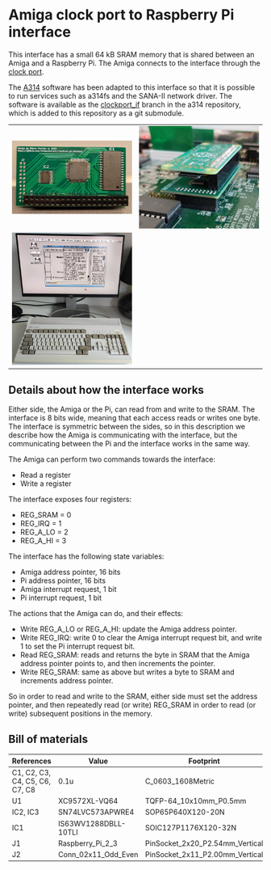 # Amiga clock port to Raspberry Pi interface

This interface has a small 64 kB SRAM memory that is shared between an Amiga and a Raspberry Pi.
The Amiga connects to the interface through the [clock port](https://en.wikipedia.org/wiki/Clock_port).

The [A314](https://github.com/niklasekstrom/a314) software has been adapted to this interface so that it is possible to run services such as a314fs and the SANA-II network driver.
The software is available as the [clockport_if](https://github.com/niklasekstrom/a314/tree/clockport_if) branch in the a314 repository, which is added to this repository as a git submodule.

|         |            |
| ------------- |---------------|
| ![PCB](Docs/soldered_board.jpg?raw=true)      | ![Installed with Pi 3A](Docs/installed_pi_zero_2w.jpg?raw=true) |
| ![PCB](Docs/amirc.jpg?raw=true)      | |

## Details about how the interface works

Either side, the Amiga or the Pi, can read from and write to the SRAM.
The interface is 8 bits wide, meaning that each access reads or writes one byte.
The interface is symmetric between the sides, so in this description we describe how the Amiga is communicating with the interface, but the communicating between the Pi and the interface works in the same way.

The Amiga can perform two commands towards the interface:

- Read a register
- Write a register

The interface exposes four registers:

- REG_SRAM = 0
- REG_IRQ = 1
- REG_A_LO = 2
- REG_A_HI = 3

The interface has the following state variables:

- Amiga address pointer, 16 bits
- Pi address pointer, 16 bits
- Amiga interrupt request, 1 bit
- Pi interrupt request, 1 bit

The actions that the Amiga can do, and their effects:

- Write REG_A_LO or REG_A_HI: update the Amiga address pointer.
- Write REG_IRQ: write 0 to clear the Amiga interrupt request bit, and write 1 to set the Pi interrupt request bit.
- Read REG_SRAM: reads and returns the byte in SRAM that the Amiga address pointer points to, and then increments the pointer.
- Write REG_SRAM: same as above but writes a byte to SRAM and increments address pointer.

So in order to read and write to the SRAM, either side must set the address pointer, and then repeatedly read (or write) REG_SRAM in order to read (or write) subsequent positions in the memory.

## Bill of materials

| References                     | Value                | Footprint                       | Quantity |
|--------------------------------|----------------------|---------------------------------|----------|
| C1, C2, C3, C4, C5, C6, C7, C8 | 0.1u                 | C_0603_1608Metric               | 8        |
| U1                             | XC9572XL-VQ64        | TQFP-64_10x10mm_P0.5mm          | 1        |
| IC2, IC3                       | SN74LVC573APWRE4     | SOP65P640X120-20N               | 2        |
| IC1                            | IS63WV1288DBLL-10TLI | SOIC127P1176X120-32N            | 1        |
| J1                             | Raspberry_Pi_2_3     | PinSocket_2x20_P2.54mm_Vertical | 1        |
| J2                             | Conn_02x11_Odd_Even  | PinSocket_2x11_P2.00mm_Vertical | 1        |
